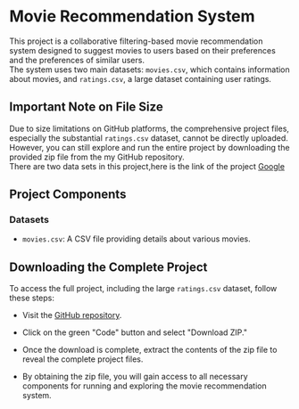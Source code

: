 # Movie Recommendation System

This project is a collaborative filtering-based movie recommendation system designed to suggest movies to users based on their preferences and the preferences of similar users.<br>
The system uses two main datasets: `movies.csv`, which contains information about movies, and `ratings.csv`, a large dataset containing user ratings.

## Important Note on File Size

Due to size limitations on GitHub platforms, the comprehensive project files, especially the substantial `ratings.csv` dataset, cannot be directly uploaded.<br>
However, you can still explore and run the entire project by downloading the provided zip file from the my GitHub repository.<br>
There are two data sets in this project,here is the link of the project <a href="https://www.google.com/" target="_blank">Google</a>

## Project Components

### Datasets
- `movies.csv`: A CSV file providing details about various movies.




## Downloading the Complete Project

To access the full project, including the large `ratings.csv` dataset, follow these steps:

- Visit the [GitHub repository]([https://github.com/your-username/movie-recommendation-system](https://github.com/khanmahmood1/Movie-Recommendation.git)).

- Click on the green "Code" button and select "Download ZIP."

- Once the download is complete, extract the contents of the zip file to reveal the complete project files.

- By obtaining the zip file, you will gain access to all necessary components for running and exploring the movie recommendation system.
